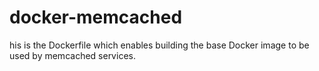 # docker-memcached
his is the Dockerfile which enables building the base Docker image to be used by memcached services.
